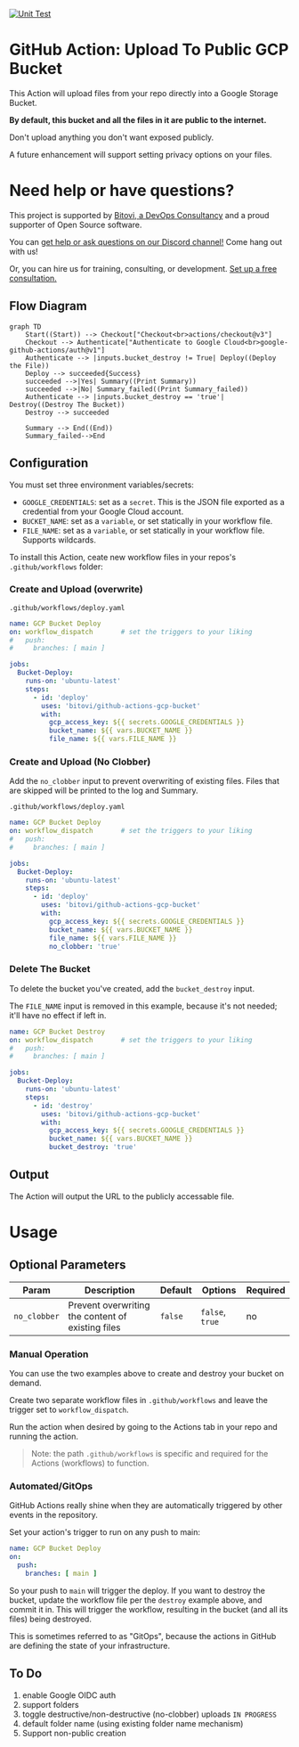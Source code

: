 [![Unit Test](https://github.com/bitovi/github-actions-gcp-bucket/actions/workflows/bats_test.yaml/badge.svg?branch=main)](https://github.com/bitovi/github-actions-gcp-bucket/actions/workflows/bats_test.yaml)

# GitHub Action: Upload To Public GCP Bucket

This Action will upload files from your repo directly into a Google Storage Bucket.

**By default, this bucket and all the files in it are public to the internet.**

Don't upload anything you don't want exposed publicly.

A future enhancement will support setting privacy options on your files.

# Need help or have questions?

This project is supported by [Bitovi, a DevOps Consultancy](https://www.bitovi.com/devops-consulting) and a proud supporter of Open Source software.

You can [get help or ask questions on our Discord channel!](https://discord.gg/J7ejFsZnJ4) Come hang out with us!

Or, you can hire us for training, consulting, or development. [Set up a free consultation.](https://www.bitovi.com/devops-consulting)

## Flow Diagram

```mermaid
graph TD
    Start((Start)) --> Checkout["Checkout<br>actions/checkout@v3"]
    Checkout --> Authenticate["Authenticate to Google Cloud<br>google-github-actions/auth@v1"]
    Authenticate --> |inputs.bucket_destroy != True| Deploy((Deploy the File))
    Deploy --> succeeded{Success}
    succeeded -->|Yes| Summary((Print Summary))
    succeeded -->|No| Summary_failed((Print Summary_failed))
    Authenticate --> |inputs.bucket_destroy == 'true'| Destroy((Destroy The Bucket))
    Destroy --> succeeded
    
    Summary --> End((End))
    Summary_failed-->End
```

## Configuration

You must set three environment variables/secrets:

- `GOOGLE_CREDENTIALS`: set as a `secret`. This is the JSON file exported as a credential from your Google Cloud account.
- `BUCKET_NAME`: set as a `variable`, or set statically in your workflow file.
- `FILE_NAME`: set as a `variable`, or set statically in your workflow file. Supports wildcards.

To install this Action, ceate new workflow files in your repos's `.github/workflows` folder:

### Create and Upload (overwrite)

`.github/workflows/deploy.yaml`
```yaml
name: GCP Bucket Deploy
on: workflow_dispatch       # set the triggers to your liking
#   push:
#     branches: [ main ]

jobs:
  Bucket-Deploy:
    runs-on: 'ubuntu-latest'
    steps:
      - id: 'deploy'
        uses: 'bitovi/github-actions-gcp-bucket'
        with:
          gcp_access_key: ${{ secrets.GOOGLE_CREDENTIALS }}
          bucket_name: ${{ vars.BUCKET_NAME }}
          file_name: ${{ vars.FILE_NAME }}
```

### Create and Upload (No Clobber)
Add the `no_clobber` input to prevent overwriting of existing files. Files that are skipped will be printed to the log and Summary.

`.github/workflows/deploy.yaml`
```yaml
name: GCP Bucket Deploy
on: workflow_dispatch       # set the triggers to your liking
#   push:
#     branches: [ main ]

jobs:
  Bucket-Deploy:
    runs-on: 'ubuntu-latest'
    steps:
      - id: 'deploy'
        uses: 'bitovi/github-actions-gcp-bucket'
        with:
          gcp_access_key: ${{ secrets.GOOGLE_CREDENTIALS }}
          bucket_name: ${{ vars.BUCKET_NAME }}
          file_name: ${{ vars.FILE_NAME }}
          no_clobber: 'true'
```

### Delete The Bucket

To delete the bucket you've created, add the `bucket_destroy` input.

The `FILE_NAME` input is removed in this example, because it's not needed; it'll have no effect if left in.

```yaml
name: GCP Bucket Destroy
on: workflow_dispatch       # set the triggers to your liking
#   push:
#     branches: [ main ]

jobs:
  Bucket-Deploy:
    runs-on: 'ubuntu-latest'
    steps:
      - id: 'destroy'
        uses: 'bitovi/github-actions-gcp-bucket'
        with:
          gcp_access_key: ${{ secrets.GOOGLE_CREDENTIALS }}
          bucket_name: ${{ vars.BUCKET_NAME }}
          bucket_destroy: 'true'
```

## Output

The Action will output the URL to the publicly accessable file.

# Usage

## Optional Parameters

|Param|Description|Default|Options|Required|
|-|-|-|-|-|
|`no_clobber`|Prevent overwriting the content of existing files|`false`|`false`, `true`|no|

### Manual Operation

You can use the two examples above to create and destroy your bucket on demand.

Create two separate workflow files in `.github/workflows` and leave the trigger set to `workflow_dispatch`.

Run the action when desired by going to the Actions tab in your repo and running the action.

> Note: the path `.github/workflows` is specific and required for the Actions (workflows) to function.

### Automated/GitOps

GitHub Actions really shine when they are automatically triggered by other events in the repository.

Set your action's trigger to run on any push to main:

```yaml
name: GCP Bucket Deploy
on: 
  push:
    branches: [ main ]
```

So your push to `main` will trigger the deploy. If you want to destroy the bucket, update the workflow file per the `destroy` example above, and commit it in. This will trigger the workflow, resulting in the bucket (and all its files) being destroyed.

This is sometimes referred to as "GitOps", because the actions in GitHub are defining the state of your infrastructure.

## To Do

1. enable Google OIDC auth
1. support folders
1. toggle destructive/non-destructive (no-clobber) uploads  `IN PROGRESS`
1. default folder name (using existing folder name mechanism)
1. Support non-public creation

<!-- markdownlint-disable-file MD041 -->
